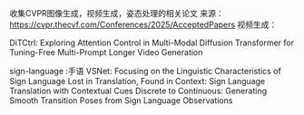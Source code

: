 收集CVPR图像生成，视频生成，姿态处理的相关论文
来源：https://cvpr.thecvf.com/Conferences/2025/AcceptedPapers
视频生成：

DiTCtrl: Exploring Attention Control in Multi-Modal Diffusion Transformer for Tuning-Free Multi-Prompt Longer Video Generation


sign-language :手语
VSNet: Focusing on the Linguistic Characteristics of Sign Language
Lost in Translation, Found in Context: Sign Language Translation with Contextual Cues
Discrete to Continuous: Generating Smooth Transition Poses from Sign Language Observations
